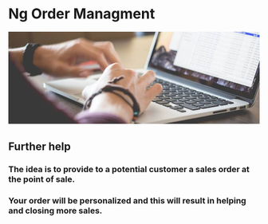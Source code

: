 # Ng Order Managment
![](src/assets/img/wiki-logo.jpg)

## Further help
### The idea is to provide to a potential customer a sales order at the point of sale.

### Your order will be personalized and this will result in helping and closing more sales.
